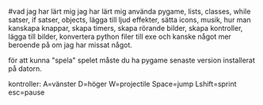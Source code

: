 #vad jag har lärt mig
jag har lärt mig använda pygame, lists, classes, while satser, if satser, objects, lägga till ljud effekter, sätta icons, musik, hur man kanskapa knappar, 
skapa timers, skapa rörande bilder, skapa kontroller, lägga till bilder, konvertera python filer till exe och kanske något mer beroende på 
om jag har missat något.

för att kunna "spela" spelet måste du ha pygame senaste version installerat på datorn.

kontroller: A=vänster D=höger W=projectile Space=jump Lshift=sprint esc=pause
